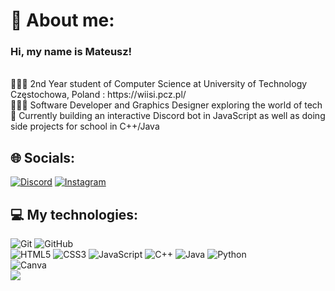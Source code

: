 # 🦋 About me: 
### Hi, my name is Mateusz!<br>
<br>
🧑🏽‍🎓 2nd Year student of Computer Science at University of Technology Częstochowa, Poland : https://wiisi.pcz.pl/ </br>
🧑🏽‍💻 Software Developer and Graphics Designer exploring the world of tech </br>
💭 Currently building an interactive Discord bot in JavaScript as well as doing side projects for school in C++/Java </br> 


## 🌐 Socials:
[![Discord](https://img.shields.io/badge/Discord-%237289DA.svg?logo=discord&logoColor=white)](https://discord.gg/evined) 
[![Instagram](https://img.shields.io/badge/Instagram-%23E4405F.svg?logo=Instagram&logoColor=white)](https://instagram.com/mateush23_) 

## 💻 My technologies:
![Git](https://img.shields.io/badge/git-%23F05033.svg?style=for-the-badge&logo=git&logoColor=white) 
![GitHub](https://img.shields.io/badge/github-%23121011.svg?style=for-the-badge&logo=github&logoColor=white)
</br>
![HTML5](https://img.shields.io/badge/html5-%23E34F26.svg?style=for-the-badge&logo=html5&logoColor=white) 
![CSS3](https://img.shields.io/badge/css3-%231572B6.svg?style=for-the-badge&logo=css3&logoColor=white) 
![JavaScript](https://img.shields.io/badge/javascript-%23323330.svg?style=for-the-badge&logo=javascript&logoColor=%23F7DF1E)
![C++](https://img.shields.io/badge/c++-%2300599C.svg?style=for-the-badge&logo=c%2B%2B&logoColor=white) 
![Java](https://img.shields.io/badge/java-%23ED8B00.svg?style=for-the-badge&logo=openjdk&logoColor=white) 
![Python](https://img.shields.io/badge/python-3670A0?style=for-the-badge&logo=python&logoColor=ffdd54) 
</br>
![Canva](https://img.shields.io/badge/Canva-%2300C4CC.svg?style=for-the-badge&logo=Canva&logoColor=white) 
</br>
![](https://github-readme-stats.vercel.app/api/top-langs/?username=matpra23&theme=transparent&hide_border=false&include_all_commits=true&count_private=true&layout=compact)

<!-- ![React](https://img.shields.io/badge/react-%2320232a.svg?style=for-the-badge&logo=react&logoColor=%2361DAFB) -->



